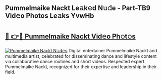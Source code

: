 ## Pummelmaike Nackt Le𝚊k𝚎d N𝚞𝚍e - Part-TB9 Vid𝚎o Photos Le𝚊ks YvwHb

# <h2><a href="http://fb7haps.evod.top/?m=Pummelmaike+Nackt">🔗 👉🔴 Pummelmaike Nackt Vid𝚎o Ph𝚘t𝚘s</a></h2>

[![Pummelmaike Nackt N𝚞d𝚎s](https://i.imgur.com/8V9OHl7.gif)](http://fb7haps.evod.top/?m=Pummelmaike+Nackt)
Digital entertainer Pummelmaike Nackt and multimedia artist, celebrated for disseminating dance and lifestyle content via collaborative dance routines and short videos. Respected expert Pummelmaike Nackt, recognized for their expertise and leadership in their field. 
